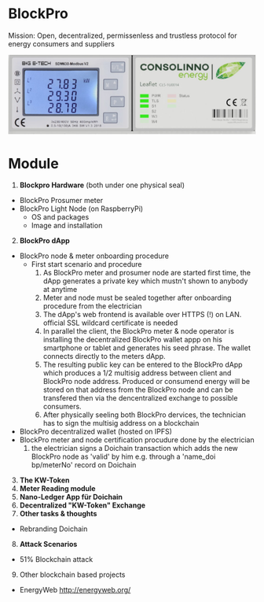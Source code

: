 # BlockPro
Mission: Open, decentralized, permissenless and trustless protocol for energy consumers and suppliers

![Consollino Prosumer Node](./Consollino.png)

# Module
1. **Blockpro Hardware** (both under one physical seal)
  - BlockPro Prosumer meter
  - BlockPro Light Node (on RaspberryPi)
    - OS and packages
    - Image and installation
2. **BlockPro dApp**
  - BlockPro node & meter onboarding procedure
    - First start scenario and procedure
      1. As BlockPro meter and prosumer node are started first time, the dApp generates a private key which mustn't shown to anybody at anytime
      2. Meter and node must be sealed together after onboarding procedure from the electrician
      3. The dApp's web frontend is available over HTTPS (!) on LAN. official SSL wildcard certificate is needed
      4. In parallel the client, the BlockPro meter & node operator is installing the decentralized BlockPro wallet appp on his smartphone or tablet and generates his seed phrase. The wallet connects directly to the meters dApp.
      5. The resulting public key can be entered to the BlockPro dApp which produces a 1/2 multisig address between client and BlockPro node address. Produced or consumend energy will be stored on that address from the BlockPro node and can be transfered then via the dencentralized exchange to possible consumers.
      6. After physically seeling both BlockPro dervices, the technician has to sign the multisig address on a blockchain
  - BlockPro decentralized wallet (hosted on IPFS)
  - BlockPro meter and node certification procudure done by the electrician
      1. the electrician signs a Doichain transaction which adds the new BlockPro node as 'valid' by him e.g. through a 'name_doi bp/meterNo' record on Doichain
3. **The KW-Token**
4. **Meter Reading module**
5. **Nano-Ledger App für Doichain**
6. **Decentralized "KW-Token" Exchange**
7. **Other tasks & thoughts**
  - Rebranding Doichain
8. **Attack Scenarios**
  - 51% Blockchain attack
9. Other blockchain based projects
  - EnergyWeb http://energyweb.org/
